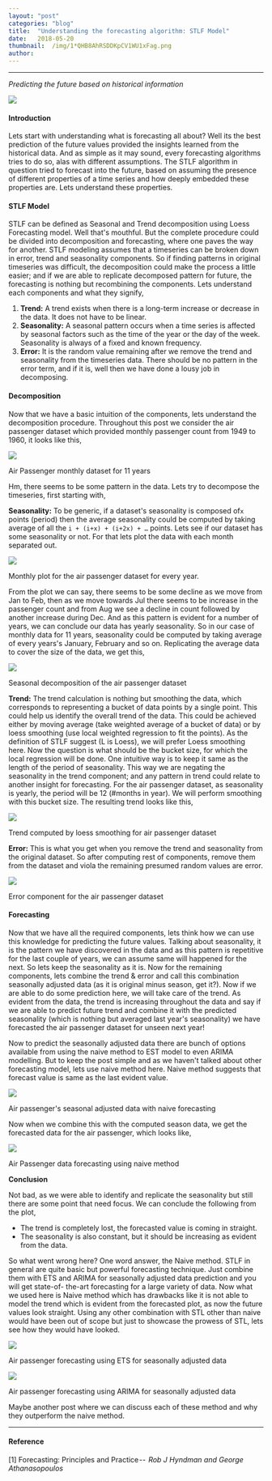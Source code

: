 ```yaml
---
layout:	"post"
categories:	"blog"
title:	"Understanding the forecasting algorithm: STLF Model"
date:	2018-05-20
thumbnail:	/img/1*QHB8AhRSDDKpCV1WU1xFag.png
author:	
---
```


* * *

_Predicting the future based on historical information_

![](/img/1*QHB8AhRSDDKpCV1WU1xFag.png)

#### Introduction

Lets start with understanding what is forecasting all about? Well its the best
prediction of the future values provided the insights learned from the
historical data. And as simple as it may sound, every forecasting algorithms
tries to do so, alas with different assumptions. The STLF algorithm in
question tried to forecast into the future, based on assuming the presence of
different properties of a time series and how deeply embedded these properties
are. Lets understand these properties.

#### STLF Model

STLF can be defined as Seasonal and Trend decomposition using Loess
Forecasting model. Well that's mouthful. But the complete procedure could be
divided into decomposition and forecasting, where one paves the way for
another. STLF modeling assumes that a timeseries can be broken down in error,
trend and seasonality components. So if finding patterns in original
timeseries was difficult, the decomposition could make the process a little
easier; and if we are able to replicate decomposed pattern for future, the
forecasting is nothing but recombining the components. Lets understand each
components and what they signify,

  1.  **Trend:** A trend exists when there is a long-term increase or decrease in the data. It does not have to be linear.
  2.  **Seasonality:** A seasonal pattern occurs when a time series is affected by seasonal factors such as the time of the year or the day of the week. Seasonality is always of a fixed and known frequency.
  3.  **Error:** It is the random value remaining after we remove the trend and seasonality from the timeseries data. There should be no pattern in the error term, and if it is, well then we have done a lousy job in decomposing.

#### Decomposition

Now that we have a basic intuition of the components, lets understand the
decomposition procedure. Throughout this post we consider the air passenger
dataset which provided monthly passenger count from 1949 to 1960, it looks
like this,

![](/img/1*QVxKXvKWXhRiPJ1ig7Xo8w.png)

Air Passenger monthly dataset for 11 years

Hm, there seems to be some pattern in the data. Lets try to decompose the
timeseries, first starting with,

 **Seasonality:** To be generic, if a dataset's seasonality is composed of`x`
points (period) then the average seasonality could be computed by taking
average of all the `i + (i+x) + (i+2x) + …` points. Lets see if our dataset
has some seasonality or not. For that lets plot the data with each month
separated out.

![](/img/1*wuusY_pKzjDYKXYY9AWFdA.png)

Monthly plot for the air passenger dataset for every year.

From the plot we can say, there seems to be some decline as we move from Jan
to Feb, then as we move towards Jul there seems to be increase in the
passenger count and from Aug we see a decline in count followed by another
increase during Dec. And as this pattern is evident for a number of years, we
can conclude our data has yearly seasonality. So in our case of monthly data
for 11 years, seasonality could be computed by taking average of every years's
January, February and so on. Replicating the average data to cover the size of
the data, we get this,

![](/img/1*lBtKkJOcSRBoYsESGZ6oPg.png)

Seasonal decomposition of the air passenger dataset

 **Trend:** The trend calculation is nothing but smoothing the data, which
corresponds to representing a bucket of data points by a single point. This
could help us identify the overall trend of the data. This could be achieved
either by moving average (take weighted average of a bucket of data) or by
loess smoothing (use local weighted regression to fit the points). As the
definition of STLF suggest (L is Loess), we will prefer Loess smoothing here.
Now the question is what should be the bucket size, for which the local
regression will be done. One intuitive way is to keep it same as the length of
the period of seasonality. This way we are negating the seasonality in the
trend component; and any pattern in trend could relate to another insight for
forecasting. For the air passenger dataset, as seasonality is yearly, the
period will be 12 (#months in year). We will perform smoothing with this
bucket size. The resulting trend looks like this,

![](/img/1*oigK828gmoqdAxnOlztYPg.png)

Trend computed by loess smoothing for air passenger dataset

 **Error:** This is what you get when you remove the trend and seasonality
from the original dataset. So after computing rest of components, remove them
from the dataset and viola the remaining presumed random values are error.

![](/img/1*tpGqFQcIwACHb2iW2d8r8w.png)

Error component for the air passenger dataset

#### Forecasting

Now that we have all the required components, lets think how we can use this
knowledge for predicting the future values. Talking about seasonality, it is
the pattern we have discovered in the data and as this pattern is repetitive
for the last couple of years, we can assume same will happened for the next.
So lets keep the seasonality as it is. Now for the remaining components, lets
combine the trend & error and call this combination seasonally adjusted data
(as it is original minus season, get it?). Now if we are able to do some
prediction here, we will take care of the trend. As evident from the data, the
trend is increasing throughout the data and say if we are able to predict
future trend and combine it with the predicted seasonality (which is nothing
but averaged last year's seasonality) we have forecasted the air passenger
dataset for unseen next year!

Now to predict the seasonally adjusted data there are bunch of options
available from using the naive method to EST model to even ARIMA modelling.
But to keep the post simple and as we haven't talked about other forecasting
model, lets use naive method here. Naive method suggests that forecast value
is same as the last evident value.

![](/img/1*7Tw4AOnlo_VtTbLGdEOXDQ.png)

Air passenger's seasonal adjusted data with naive forecasting

Now when we combine this with the computed season data, we get the forecasted
data for the air passenger, which looks like,

![](/img/1*yZfs0rUd49tAUlvE4xrFZQ.png)

Air Passenger data forecasting using naive method

 **Conclusion**

Not bad, as we were able to identify and replicate the seasonality but still
there are some point that need focus. We can conclude the following from the
plot,

  * The trend is completely lost, the forecasted value is coming in straight.
  * The seasonality is also constant, but it should be increasing as evident from the data.

So what went wrong here? One word answer, the Naive method. STLF in general
are quite basic but powerful forecasting technique. Just combine them with ETS
and ARIMA for seasonally adjusted data prediction and you will get state-of-
the-art forecasting for a large variety of data. Now what we used here is
Naive method which has drawbacks like it is not able to model the trend which
is evident from the forecasted plot, as now the future values look straight.
Using any other combination with STL other than naive would have been out of
scope but just to showcase the prowess of STL, lets see how they would have
looked.

![](/img/1*Gbip8tbezfNiLLZTfZ5PMQ.png)

Air passenger forecasting using ETS for seasonally adjusted data

![](/img/1*TKPAzi94dBIHnxRmivWXOw.png)

Air passenger forecasting using ARIMA for seasonally adjusted data

Maybe another post where we can discuss each of these method and why they
outperform the naive method.

* * *

#### Reference

[1] Forecasting: Principles and Practice --  _Rob J Hyndman and George
Athanasopoulos_

